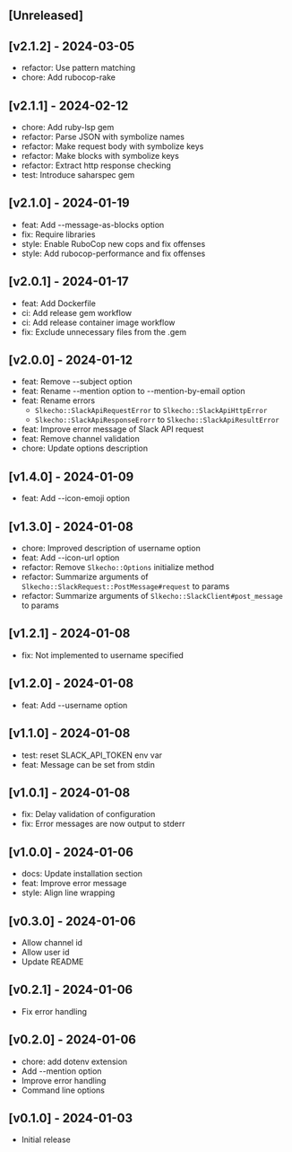 ## [Unreleased]

## [v2.1.2] - 2024-03-05

- refactor: Use pattern matching
- chore: Add rubocop-rake

## [v2.1.1] - 2024-02-12

- chore: Add ruby-lsp gem
- refactor: Parse JSON with symbolize names
- refactor: Make request body with symbolize keys
- refactor: Make blocks with symbolize keys
- refactor: Extract http response checking
- test: Introduce saharspec gem

## [v2.1.0] - 2024-01-19

- feat: Add --message-as-blocks option
- fix: Require libraries
- style: Enable RuboCop new cops and fix offenses
- style: Add rubocop-performance and fix offenses

## [v2.0.1] - 2024-01-17

- feat: Add Dockerfile
- ci: Add release gem workflow
- ci: Add release container image workflow
- fix: Exclude unnecessary files from the .gem

## [v2.0.0] - 2024-01-12

- feat: Remove --subject option
- feat: Rename --mention option to --mention-by-email option
- feat: Rename errors
  - `Slkecho::SlackApiRequestError` to `Slkecho::SlackApiHttpError`
  - `Slkecho::SlackApiResponseErorr` to `Slkecho::SlackApiResultError`
- feat: Improve error message of Slack API request
- feat: Remove channel validation
- chore: Update options description

## [v1.4.0] - 2024-01-09

- feat: Add --icon-emoji option

## [v1.3.0] - 2024-01-08

- chore: Improved description of username option
- feat: Add --icon-url option
- refactor: Remove `Slkecho::Options` initialize method
- refactor: Summarize arguments of `Slkecho::SlackRequest::PostMessage#request` to params
- refactor: Summarize arguments of `Slkecho::SlackClient#post_message` to params

## [v1.2.1] - 2024-01-08

- fix: Not implemented to username specified

## [v1.2.0] - 2024-01-08

- feat: Add --username option

## [v1.1.0] - 2024-01-08

- test: reset SLACK_API_TOKEN env var
- feat: Message can be set from stdin

## [v1.0.1] - 2024-01-08

- fix: Delay validation of configuration
- fix: Error messages are now output to stderr

## [v1.0.0] - 2024-01-06

- docs: Update installation section
- feat: Improve error message
- style: Align line wrapping

## [v0.3.0] - 2024-01-06

- Allow channel id
- Allow user id
- Update README

## [v0.2.1] - 2024-01-06

- Fix error handling

## [v0.2.0] - 2024-01-06

- chore: add dotenv extension
- Add --mention option
- Improve error handling
- Command line options

## [v0.1.0] - 2024-01-03

- Initial release
